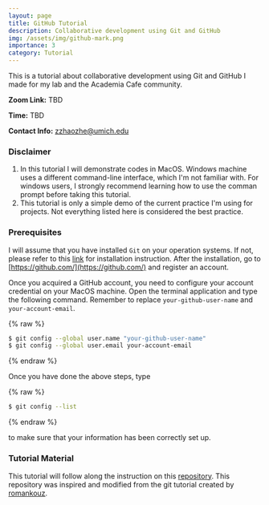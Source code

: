 ```yaml
---
layout: page
title: GitHub Tutorial
description: Collaborative development using Git and GitHub
img: /assets/img/github-mark.png
importance: 3
category: Tutorial
---
```


This is a tutorial about collaborative development using Git and GitHub I made for my lab and the Academia Cafe community.

**Zoom Link:** TBD

**Time:** TBD

**Contact Info:** [zzhaozhe@umich.edu](mailto:john@example.com)

### Disclaimer
1. In this tutorial I will demonstrate codes in MacOS. Windows machine uses a different command-line interface, which I'm not familiar with. For windows users, I strongly recommend learning how to use the comman prompt before taking this tutorial.
2. This tutorial is only a simple demo of the current practice I'm using for projects. Not everything listed here is considered the best practice.

### Prerequisites
I will assume that you have installed `Git` on your operation systems. If not, please refer to this [link](https://www.atlassian.com/git/tutorials/install-git) for installation instruction. After the installation, go to [https://github.com/](https://github.com/) and register an account.

Once you acquired a GitHub account, you need to configure your account credential on your MacOS machine. Open the terminal application and type the following command. Remember to replace `your-github-user-name` and `your-account-email`.

{% raw %}
```zsh
$ git config --global user.name "your-github-user-name"
$ git config --global user.email your-account-email
```
{% endraw %}

Once you have done the above steps, type

{% raw %}
```zsh
$ git config --list
```
{% endraw %}

to make sure that your information has been correctly set up.

### Tutorial Material

This tutorial will follow along the instruction on this [repository](https://github.com/zhezhaozz/git_tutorial). This repository was inspired and modified from the git tutorial created by [romankouz](https://github.com/romankouz/git_tutorial).
